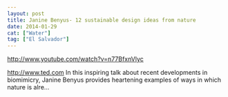 ```yaml
---
layout: post
title: Janine Benyus- 12 sustainable design ideas from nature
date: 2014-01-29
cat: ["Water"]
tag: ["El Salvador"]
---
```


http://www.youtube.com/watch?v=n77BfxnVlyc  

http://www.ted.com In this inspiring talk about recent developments in biomimicry, Janine Benyus provides heartening examples of ways in which nature is alre...